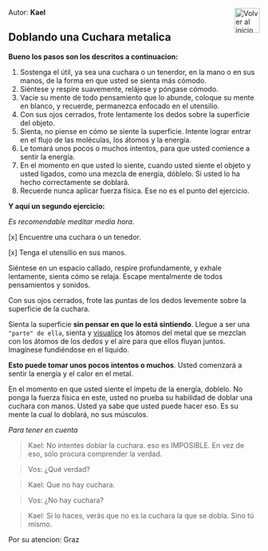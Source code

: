 Autor: **Kael**
<a href="https://github.com/Ocul-LB/Projecto-LB/wiki"><img align="right" alt="Volver al inicio" title="Volver al inicio " src="https://i.imgur.com/GodtzYG.png" width=50></a>

## Doblando una Cuchara metalica

**Bueno los pasos son los descritos a continuacion:**

1. Sostenga el útil, ya sea una cuchara o un tenerdor, en la mano o en sus manos, de la forma en que usted se sienta más cómodo.
2. Siéntese y respire suavemente, relájese y póngase cómodo.
3. Vacíe su mente de todo pensamiento que lo abunde, coloque su mente en blanco, y recuerde, permanezca enfocado en el utensilio.
4. Con sus ojos cerrados, frote lentamente los dedos sobre la superficie del objeto.
5. Sienta, no piense en cómo se siente la superficie. Intente lograr entrar en el flujo de las moléculas, los átomos y la energía.
6. Le tomará unos pocos o muchos intentos, para que usted comience a sentir la energía.
7. En el momento en que usted lo siente, cuando usted siente el objeto y usted ligados, como una mezcla de energía, dóblelo. Si usted lo ha hecho correctamente se doblará.
8. Recuerde nunca aplicar fuerza física. Ese no es el punto del ejercicio.

**Y aqui un segundo ejercicio:**

*Es recomendable meditar media hora.*

[x] Encuentre una cuchara o un tenedor.

[x] Tenga el utensilio en sus manos.

Siéntese en un espacio callado, respire profundamente, y exhale lentamente, sienta cómo se relaja. Escape mentalmente de todos pensamientos y sonidos.

Con sus ojos cerrados, frote las puntas de los dedos levemente sobre la superficie de la cuchara.

Sienta la superficie **sin pensar en que lo está sintiendo**. Llegue a ser una `"parte" de ella`, sienta y [visualice](https://github.com/Ocul-LB/Projecto-LB/blob/master/La-Mente/Qu%C3%A9%20es%20la%20Visualiaci%C3%B3n%20y%20T%C3%A9cnicas%20para%20empezar.md) los átomos del metal que se mezclan con los átomos de los dedos y el aire para que ellos fluyan juntos. Imagínese fundiéndose en el líquido.

**Esto puede tomar unos pocos intentos o muchos**. Usted comenzará a sentir la energía y el calor en el metal.

En el momento en que usted siente el ímpetu de la energía, doblelo. No ponga la fuerza física en este, usted no prueba su habilidad de doblar una cuchara con manos. Usted ya sabe que usted puede hacer eso. Es su mente la cual lo doblará, no sus músculos.

*Para tener en cuenta*
>Kael: No intentes doblar la cuchara. eso es IMPOSIBLE. En vez de eso, sólo procura comprender la verdad.

>Vos: ¿Qué verdad?

>Kael: Que no hay cuchara.

>Vos: ¿No hay cuchara?

>Kael: Si lo haces, verás que no es la cuchara la que se dobla. Sino tú mismo.



Por su atencion:
Graz

